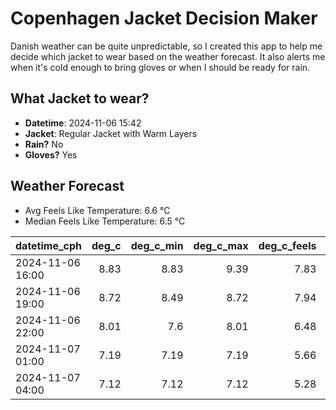 
# Copenhagen Jacket Decision Maker

Danish weather can be quite unpredictable, so I created this app to help me decide which jacket to wear based on the weather forecast. 
It also alerts me when it's cold enough to bring gloves or when I should be ready for rain.

## What Jacket to wear?

- **Datetime**: 2024-11-06 15:42
- **Jacket**: Regular Jacket with Warm Layers
- **Rain?** No
- **Gloves?** Yes

## Weather Forecast
- Avg Feels Like Temperature: 6.6 °C
- Median Feels Like Temperature: 6.5 °C

| datetime_cph     |   deg_c |   deg_c_min |   deg_c_max |   deg_c_feels | weather   | wind   | rain   |
|:-----------------|--------:|------------:|------------:|--------------:|:----------|:-------|:-------|
| 2024-11-06 16:00 |    8.83 |        8.83 |        9.39 |          7.83 | Clouds    | Low    | None   |
| 2024-11-06 19:00 |    8.72 |        8.49 |        8.72 |          7.94 | Clouds    | Low    | None   |
| 2024-11-06 22:00 |    8.01 |        7.6  |        8.01 |          6.48 | Clouds    | Low    | None   |
| 2024-11-07 01:00 |    7.19 |        7.19 |        7.19 |          5.66 | Clouds    | Low    | None   |
| 2024-11-07 04:00 |    7.12 |        7.12 |        7.12 |          5.28 | Clear     | Low    | None   |
        